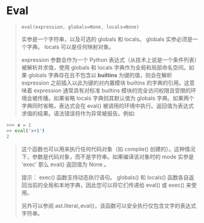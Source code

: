# Eval

>`eval(expression, globals=None, locals=None)`
>
>实参是一个字符串，以及可选的 globals 和 locals。 globals 实参必须是一个字典。 locals 可以是任何映射对象。
>
>expression 参数会作为一个 Python 表达式（从技术上说是一个条件列表）被解析并求值，使用 globals 和 locals 字典作为全局和局部命名空间。如果 globals 字典存在且不包含以 __builtins__ 为键的值，则会在解析 expression 之前插入以此为键的对内置模块 builtins 的字典的引用。这意味着 expression 通常具有对标准 builtins 模块的完全访问权限且受限的环境会被传播。如果省略 locals 字典则其默认值为 globals 字典。如果两个字典同时省略，表达式会在 eval() 被调用的环境中执行。返回值为表达式求值的结果。语法错误将作为异常被报告。例如:
>

```python
>>> x = 1
>> eval('x+1')
2
```

>这个函数也可以用来执行任何代码对象（如 compile() 创建的）。这种情况下，参数是代码对象，而不是字符串。如果编译该对象时的 mode 实参是 'exec' 那么 eval() 返回值为 None 。
>
>提示： exec() 函数支持动态执行语句。 globals() 和 locals() 函数各自返回当前的全局和本地字典，因此您可以将它们传递给 eval() 或 exec() 来使用。
>
>另外可以参阅 ast.literal_eval()，该函数可以安全执行仅包含文字的表达式字符串。